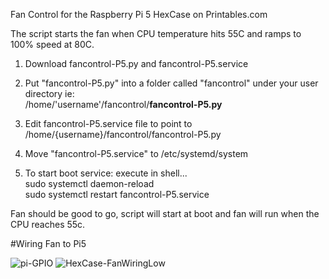Fan Control for the Raspberry Pi 5 HexCase on Printables.com

The script starts the fan when CPU temperature hits 55C and ramps to 100% speed at 80C.

1.  Download fancontrol-P5.py and fancontrol-P5.service

2.  Put "fancontrol-P5.py" into a folder called "fancontrol" under your user directory ie:          
        /home/'username'/fancontrol/**fancontrol-P5.py**

3.  Edit fancontrol-P5.service file to point to /home/{username}/fancontrol/fancontrol-P5.py
    
4.  Move "fancontrol-P5.service" to /etc/systemd/system

5.  To start boot service: execute in shell...  
  sudo systemctl daemon-reload\
  sudo systemctl restart fancontrol-P5.service

  Fan should be good to go, script will start at boot and fan will run when the CPU reaches 55c.


#Wiring Fan to Pi5



![pi-GPIO](https://github.com/carterm2/fancontrol-P5/assets/11826844/726ef399-13b2-41d4-975e-7275f8ee6469)
![HexCase-FanWiringLow](https://github.com/carterm2/fancontrol-P5/assets/11826844/245cbf54-08c0-4f5f-af06-896680aab7b6)
